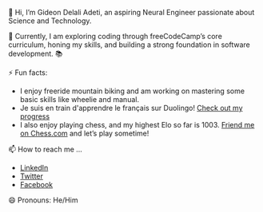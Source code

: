 👋 Hi, I’m Gideon Delali Adeti, an aspiring Neural Engineer passionate about Science and Technology.

👀 Currently, I am exploring coding through freeCodeCamp’s core curriculum, honing my skills, and building a strong foundation in software development. 📚

⚡ Fun facts:
- I enjoy freeride mountain biking and am working on mastering some basic skills like wheelie and manual.
- Je suis en train d'apprendre le français sur Duolingo! [Check out my progress](https://www.duolingo.com/profile/Gideon-D-Adeti?via=share_profile_link)
- I also enjoy playing chess, and my highest Elo so far is 1003. [Friend me on Chess.com](https://friend.chess.com/s7eDE) and let’s play sometime!

📫 How to reach me ...
- [LinkedIn](https://www.linkedin.com/in/gideon-d-adeti/)
- [Twitter](https://twitter.com/Gideon_D_Adeti)
- [Facebook](https://web.facebook.com/profile.php?id=61555633031816)

😄 Pronouns: He/Him

<!---
Gideon-D-Adeti/Gideon-D-Adeti is a ✨ special ✨ repository because its `README.md` (this file) appears on your GitHub profile.
You can click the Preview link to take a look at your changes.
--->
